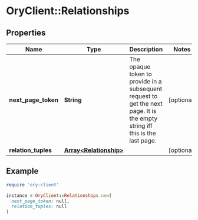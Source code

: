 # OryClient::Relationships

## Properties

| Name | Type | Description | Notes |
| ---- | ---- | ----------- | ----- |
| **next_page_token** | **String** | The opaque token to provide in a subsequent request to get the next page. It is the empty string iff this is the last page. | [optional] |
| **relation_tuples** | [**Array&lt;Relationship&gt;**](Relationship.md) |  | [optional] |

## Example

```ruby
require 'ory-client'

instance = OryClient::Relationships.new(
  next_page_token: null,
  relation_tuples: null
)
```

